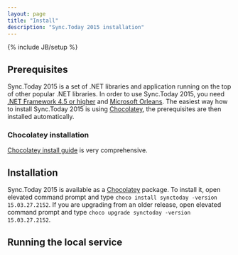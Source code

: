 ```yaml
---
layout: page
title: "Install"
description: "Sync.Today 2015 installation"
---
```

{% include JB/setup %}

## Prerequisites
Sync.Today 2015 is a set of .NET libraries and application running on the top of other popular .NET libraries. 
In order to use Sync.Today 2015, you need [.NET Framework 4.5 or higher](http://www.microsoft.com/net) and [Microsoft Orleans](https://github.com/dotnet/orleans).
The easiest way how to install Sync.Today 2015 is using [Chocolatey](https://github.com/chocolatey/choco/wiki/Installation), 
the prerequisites are then installed automatically.

### Chocolatey installation
[Chocolatey install guide](https://github.com/chocolatey/choco/wiki/Installation) is very comprehensive.

## Installation
Sync.Today 2015 is available as a [Chocolatey](https://github.com/chocolatey/choco/wiki/Installation) package. To install it, open elevated command prompt and type
`choco install synctoday -version 15.03.27.2152`.
If you are upgrading from an older release, open elevated command prompt and type
`choco upgrade synctoday -version 15.03.27.2152`.

## Running the local service
